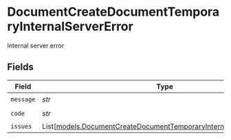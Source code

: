 # DocumentCreateDocumentTemporaryInternalServerError

Internal server error


## Fields

| Field                                                                                                                                        | Type                                                                                                                                         | Required                                                                                                                                     | Description                                                                                                                                  |
| -------------------------------------------------------------------------------------------------------------------------------------------- | -------------------------------------------------------------------------------------------------------------------------------------------- | -------------------------------------------------------------------------------------------------------------------------------------------- | -------------------------------------------------------------------------------------------------------------------------------------------- |
| `message`                                                                                                                                    | *str*                                                                                                                                        | :heavy_check_mark:                                                                                                                           | N/A                                                                                                                                          |
| `code`                                                                                                                                       | *str*                                                                                                                                        | :heavy_check_mark:                                                                                                                           | N/A                                                                                                                                          |
| `issues`                                                                                                                                     | List[[models.DocumentCreateDocumentTemporaryInternalServerErrorIssue](../models/documentcreatedocumenttemporaryinternalservererrorissue.md)] | :heavy_minus_sign:                                                                                                                           | N/A                                                                                                                                          |
